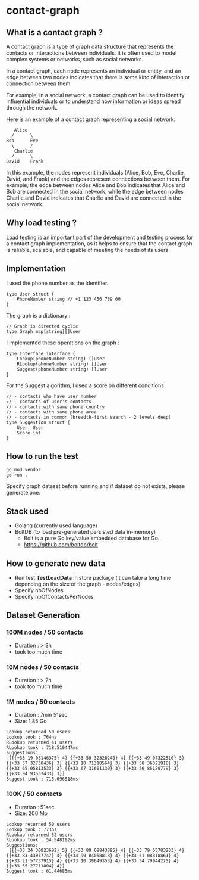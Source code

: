# contact-graph

## What is a contact graph ?

A contact graph is a type of graph data structure that represents the contacts or interactions between individuals. It is often used to model complex systems or networks, such as social networks. 

In a contact graph, each node represents an individual or entity, and an edge between two nodes indicates that there is some kind of interaction or connection between them.

For example, in a social network, a contact graph can be used to identify influential individuals or to understand how information or ideas spread through the network.

Here is an example of a contact graph representing a social network:

```
   Alice
  /      \
Bob      Eve
  \      /
   Charlie
  /      \
David    Frank
```

In this example, the nodes represent individuals (Alice, Bob, Eve, Charlie, David, and Frank) and the edges represent connections between them. For example, the edge between nodes Alice and Bob indicates that Alice and Bob are connected in the social network, while the edge between nodes Charlie and David indicates that Charlie and David are connected in the social network.

## Why load testing ?

Load testing is an important part of the development and testing process for a contact graph implementation, as it helps to ensure that the contact graph is reliable, scalable, and capable of meeting the needs of its users.

## Implementation

I used the phone number as the identifier.
```golang
type User struct {
    PhoneNumber string // +1 123 456 789 00
}
```

The graph is a dictionary :
```golang
// Graph is directed cyclic
type Graph map[string][]User
```

I implemented these operations on the graph :
```golang
type Interface interface {
	Lookup(phoneNumber string) []User
	RLookup(phoneNumber string) []User
	Suggest(phoneNumber string) []User
}
```

For the Suggest algorithm, I used a score on different conditions : 
```golang
// - contacts who have user number
// - contacts of user's contacts
// - contacts with same phone country
// - contacts with same phone area
// - contacts in common (breadth-first search - 2 levels deep)
type Suggestion struct {
    User  User
    Score int
}
```

## How to run the test
```
go mod vendor
go run .
```
Specify graph dataset before running and if dataset do not exists, please generate one.

## Stack used
- Golang (currently used language)
- BoltDB (to load pre-generated persisted data in-memory)
    - Bolt is a pure Go key/value embedded database for Go.
    - https://github.com/boltdb/bolt

## How to generate new data
- Run test **TestLoadData** in store package (it can take a long time depending on the size of the graph - nodes/edges)
- Specify nbOfNodes
- Specify nbOfContactsPerNodes

## Dataset Generation

### 100M nodes / 50 contacts
- Duration : > 3h
- took too much time

### 10M nodes / 50 contacts
- Duration : > 2h
- took too much time

### 1M nodes / 50 contacts
- Duration : 7min 51sec
- Size: 1,85 Go

```
Lookup returned 50 users 
Lookup took : 764ns 
RLookup returned 41 users 
RLookup took : 718.510447ms 
Suggestions:
 [{{+33 19 03146375} 4} {{+33 50 32320240} 4} {{+33 49 07322510} 3} {{+33 57 32738436} 3} {{+33 10 71318564} 3} {{+33 58 36321918} 3} {{+33 65 05813533} 3} {{+33 67 31601130} 3} {{+33 56 85120779} 3} {{+33 94 93537433} 3}]
Suggest took : 715.096518ms
```

### 100K / 50 contacts
- Duration : 51sec
- Size: 200 Mo

```
Lookup returned 50 users 
Lookup took : 773ns 
RLookup returned 52 users 
RLookup took : 54.548192ms 
Suggestions:
 [{{+33 24 30823692} 5} {{+33 89 69843895} 4} {{+33 79 65783203} 4} {{+33 83 43037747} 4} {{+33 90 84058818} 4} {{+33 51 08318861} 4} {{+33 21 57737915} 4} {{+33 10 39649353} 4} {{+33 54 79944275} 4} {{+33 55 27711804} 4}]
Suggest took : 61.44685ms
```
